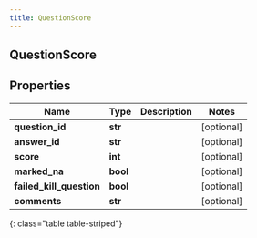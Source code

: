 ```yaml
---
title: QuestionScore
---
```

## QuestionScore

## Properties

|Name | Type | Description | Notes|
|------------ | ------------- | ------------- | -------------|
| **question_id** | **str** |  | [optional] |
| **answer_id** | **str** |  | [optional] |
| **score** | **int** |  | [optional] |
| **marked_na** | **bool** |  | [optional] |
| **failed_kill_question** | **bool** |  | [optional] |
| **comments** | **str** |  | [optional] |
{: class="table table-striped"}


